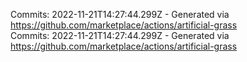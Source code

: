 Commits: 2022-11-21T14:27:44.299Z - Generated via https://github.com/marketplace/actions/artificial-grass
<br>
Commits: 2022-11-21T14:27:44.299Z - Generated via https://github.com/marketplace/actions/artificial-grass
<br>
